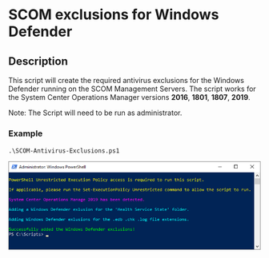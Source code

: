 # SCOM exclusions for Windows Defender


## Description
This script will create the required antivirus exclusions for the Windows Defender running on the SCOM Management Servers.
The script works for the System Center Operations Manager versions **2016**, **1801**, **1807**, **2019**.

Note: The Script will need to be run as administrator.

### Example
```
.\SCOM-Antivirus-Exclusions.ps1
```
![alt text](https://github.com/LeonLaude/SCOM/blob/master/SCOM%20exclusions%20for%20Windows%20Defender/Media/SCOM-Antivirus-Exclusions_Example.png)
